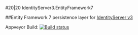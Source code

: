 #20|20 IdentityServer3.EntityFramework7

##Entity Framework 7 persistence layer for [IdentityServer v3](https://github.com/IdentityServer/IdentityServer3)

Appveyor Build: [![Build status](https://ci.appveyor.com/api/projects/status/a5fpfldw17icqq8l?svg=true)](https://ci.appveyor.com/project/2020IP/twentytwenty-identityserver3-entityframework7)
